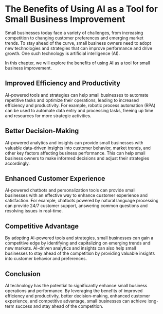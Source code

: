 The Benefits of Using AI as a Tool for Small Business Improvement
==========================================================================================

Small businesses today face a variety of challenges, from increasing competition to changing customer preferences and emerging market trends. To stay ahead of the curve, small business owners need to adopt new technologies and strategies that can improve performance and drive growth. One such technology is artificial intelligence (AI).

In this chapter, we will explore the benefits of using AI as a tool for small business improvement.

Improved Efficiency and Productivity
------------------------------------

AI-powered tools and strategies can help small businesses to automate repetitive tasks and optimize their operations, leading to increased efficiency and productivity. For example, robotic process automation (RPA) can be used to automate data entry and processing tasks, freeing up time and resources for more strategic activities.

Better Decision-Making
----------------------

AI-powered analytics and insights can provide small businesses with valuable data-driven insights into customer behavior, market trends, and other key factors affecting business performance. This can help small business owners to make informed decisions and adjust their strategies accordingly.

Enhanced Customer Experience
----------------------------

AI-powered chatbots and personalization tools can provide small businesses with an effective way to enhance customer experience and satisfaction. For example, chatbots powered by natural language processing can provide 24/7 customer support, answering common questions and resolving issues in real-time.

Competitive Advantage
---------------------

By adopting AI-powered tools and strategies, small businesses can gain a competitive edge by identifying and capitalizing on emerging trends and new markets. AI-driven analytics and insights can also help small businesses to stay ahead of the competition by providing valuable insights into customer behavior and preferences.

Conclusion
----------

AI technology has the potential to significantly enhance small business operations and performance. By leveraging the benefits of improved efficiency and productivity, better decision-making, enhanced customer experience, and competitive advantage, small businesses can achieve long-term success and stay ahead of the competition.
